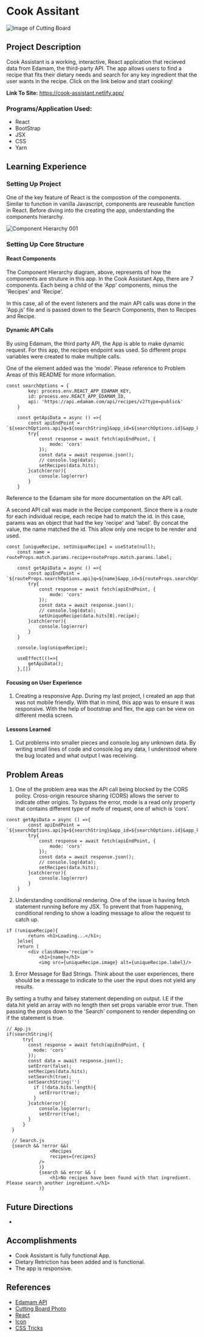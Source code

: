 # Cook Assitant
![Image of Cutting Board](https://images.unsplash.com/photo-1466637574441-749b8f19452f?ixid=MnwxMjA3fDB8MHxwaG90by1wYWdlfHx8fGVufDB8fHx8&ixlib=rb-1.2.1&auto=format&fit=crop&w=1400&q=80)

## Project Description
Cook Assistant is a working, interactive, React application that recieved data from Edamam, the third-party API. The app allows users to find a recipe that fits their dietary needs and search for any key ingredient that the user wants in the recipe. Click on the link below and start cooking!

**Link To Site:** https://cook-assistant.netlify.app/

### Programs/Application Used:
- React
- BootStrap
- JSX
- CSS
- Yarn

## Learning Experience

### Setting Up Project
One of the key feature of React is the compostion of the components. Similar to function in vanilla Javascript, components are reuseable function in React. Before diving into the creating the app, understanding the components hierarchy. 

![Component Hierarchy 001](https://media.git.generalassemb.ly/user/36270/files/e39c6980-d50a-11eb-8f71-9302d491dad6) 

### Setting Up Core Structure

#### React Components

The Component Hierarchy diagram, above, represents of how the components are struture in this app. In the Cook Assistant App, there are 7 components. Each being a child of the 'App' components, minus the 'Recipes' and 'Recipe'.

In this case, all of the event listeners and the main API calls was done in the 'App.js' file and is passed down to the Search Components, then to Recipes and Recipe. 

#### Dynamic API Calls

By using Edamam, the third party API, the App is able to make dynamic request. For this app, the recipes endpoint was used. So different props variables were created to make multiple calls. 

One of the element added was the 'mode'. Please reference to Problem Areas of this README for more information. 

```JS
const searchOptions = {
        key: process.env.REACT_APP_EDAMAM_KEY,
        id: process.env.REACT_APP_EDAMAM_ID,
        api: 'https://api.edamam.com/api/recipes/v2?type=public&'
    }

    const getApiData = async () =>{
        const apiEndPoint = `${searchOptions.api}q=${searchString}&app_id=${searchOptions.id}&app_key=${searchOptions.key}&health=${searchHealth}`;
        try{
            const response = await fetch(apiEndPoint, {
                mode: 'cors'
            });
            const data = await response.json();
            // console.log(data);
            setRecipes(data.hits);
        }catch(error){
            console.log(error)
        }
    }
```

Reference to the Edamam site for more documentation on the API call. 

A second API call was made in the Recipe component. Since there is a route for each individual recipe, each recipe had to match the id. In this case, params was an object that had the key 'recipe' and 'label'. By concat the value, the name matched the id. This allow only one recipe to be render and used.

```JS
const [uniqueRecipe, setUniqueRecipe] = useState(null);
    const name = routeProps.match.params.recipe+routeProps.match.params.label;

    const getApiData = async () =>{
        const apiEndPoint = `${routeProps.searchOptions.api}q=${name}&app_id=${routeProps.searchOptions.id}&app_key=${routeProps.searchOptions.key}&health=${routeProps.searchHealth}`
        try{
            const response = await fetch(apiEndPoint, {
                mode: 'cors'
            });
            const data = await response.json();
            // console.log(data);
            setUniqueRecipe(data.hits[0].recipe);
        }catch(error){
            console.log(error)
        }
    }

    console.log(uniqueRecipe);

    useEffect(()=>{
        getApiData();
    },[])
```

#### Focusing on User Experience
1. Creating a responsive App. During my last project, I created an app that was not mobile friendly. With that in mind, this app was to ensure it was responsive. With the help of bootstrap and flex, the app can be view on different media screen. 

#### Lessons Learned
1. Cut problems into smaller pieces and console.log any unknown data. By writing small lines of code and console.log any data, I understood where the bug located and what output I was receiving. 

## Problem Areas
1. One of the problem area was the API call being blocked by the CORS poilcy. Cross-origin resource sharing (CORS) allows the server to indicate other origins. To bypass the error, mode is a read only property that contains different type of mofe of request, one of which is 'cors'.

```JS
const getApiData = async () =>{
        const apiEndPoint = `${searchOptions.api}q=${searchString}&app_id=${searchOptions.id}&app_key=${searchOptions.key}&health=${searchHealth}`;
        try{
            const response = await fetch(apiEndPoint, {
                mode: 'cors'
            });
            const data = await response.json();
            // console.log(data);
            setRecipes(data.hits);
        }catch(error){
            console.log(error)
        }
    }
```

2. Understanding conditional rendering. One of the issue is having fetch statement running before my JSX. To prevent that from happening, conditional rending to show a loading message to allow the request to catch up. 

```JS
if (!uniqueRecipe){
        return <h1>Loading...</h1>;
    }else{
    return (
        <div className='recipe'>
            <h1>{name}</h1>
            <img src={uniqueRecipe.image} alt={uniqueRecipe.label}/>
```

3. Error Message for Bad Strings. Think about the user experiences, there should be a message to indicate to the user the input does not yield any results. 

By setting a truthy and falsey statement depending on output. I.E if the data.hit yield an array with no length then set props variable error true. Then passing the props down to the 'Search' component to render depending on if the statement is true.
```JS
// App.js
if(searchString){
      try{
        const response = await fetch(apiEndPoint, {
          mode: 'cors'
        });
        const data = await response.json();
        setError(false);
        setRecipes(data.hits);
        setSearch(true);
        setSearchString('')
          if (!data.hits.length){
            setError(true);
          }
        }catch(error){
            console.log(error);
            setError(true);
        }
      }
  }

  // Search.js
  {search && !error &&(
                <Recipes 
                recipes={recipes}
            />
            )}
            {search && error && (
                <h1>No recipes have been found with that ingredient. Please search another ingredient.</h1>
            )}  
```

## Future Directions
- 

## Accomplishments
- Cook Assistant is fully functional App.
- Dietary Retriction has been added and is functional.
- The app is responsive.

## References
- [Edamam API](https://www.edamam.com/)
- [Cutting Board Photo](https://images.unsplash.com/photo-1466637574441-749b8f19452f?ixid=MnwxMjA3fDB8MHxwaG90by1wYWdlfHx8fGVufDB8fHx8&ixlib=rb-1.2.1&auto=format&fit=crop&w=1400&q=80)
- [React](https://reactjs.org/)
- [Icon](https://www.flaticon.com/authors/smashicons)
- [CSS Tricks](https://css-tricks.com/)


<!-- # Getting Started with Create React App

This project was bootstrapped with [Create React App](https://github.com/facebook/create-react-app).

## Available Scripts

In the project directory, you can run:

### `yarn start`

Runs the app in the development mode.\
Open [http://localhost:3000](http://localhost:3000) to view it in the browser.

The page will reload if you make edits.\
You will also see any lint errors in the console.

### `yarn test`

Launches the test runner in the interactive watch mode.\
See the section about [running tests](https://facebook.github.io/create-react-app/docs/running-tests) for more information.

### `yarn build`

Builds the app for production to the `build` folder.\
It correctly bundles React in production mode and optimizes the build for the best performance.

The build is minified and the filenames include the hashes.\
Your app is ready to be deployed!

See the section about [deployment](https://facebook.github.io/create-react-app/docs/deployment) for more information.

### `yarn eject`

**Note: this is a one-way operation. Once you `eject`, you can’t go back!**

If you aren’t satisfied with the build tool and configuration choices, you can `eject` at any time. This command will remove the single build dependency from your project.

Instead, it will copy all the configuration files and the transitive dependencies (webpack, Babel, ESLint, etc) right into your project so you have full control over them. All of the commands except `eject` will still work, but they will point to the copied scripts so you can tweak them. At this point you’re on your own.

You don’t have to ever use `eject`. The curated feature set is suitable for small and middle deployments, and you shouldn’t feel obligated to use this feature. However we understand that this tool wouldn’t be useful if you couldn’t customize it when you are ready for it.

## Learn More

You can learn more in the [Create React App documentation](https://facebook.github.io/create-react-app/docs/getting-started).

To learn React, check out the [React documentation](https://reactjs.org/).

### Code Splitting

This section has moved here: [https://facebook.github.io/create-react-app/docs/code-splitting](https://facebook.github.io/create-react-app/docs/code-splitting)

### Analyzing the Bundle Size

This section has moved here: [https://facebook.github.io/create-react-app/docs/analyzing-the-bundle-size](https://facebook.github.io/create-react-app/docs/analyzing-the-bundle-size)

### Making a Progressive Web App

This section has moved here: [https://facebook.github.io/create-react-app/docs/making-a-progressive-web-app](https://facebook.github.io/create-react-app/docs/making-a-progressive-web-app)

### Advanced Configuration

This section has moved here: [https://facebook.github.io/create-react-app/docs/advanced-configuration](https://facebook.github.io/create-react-app/docs/advanced-configuration)

### Deployment

This section has moved here: [https://facebook.github.io/create-react-app/docs/deployment](https://facebook.github.io/create-react-app/docs/deployment)

### `yarn build` fails to minify

This section has moved here: [https://facebook.github.io/create-react-app/docs/troubleshooting#npm-run-build-fails-to-minify](https://facebook.github.io/create-react-app/docs/troubleshooting#npm-run-build-fails-to-minify) -->
